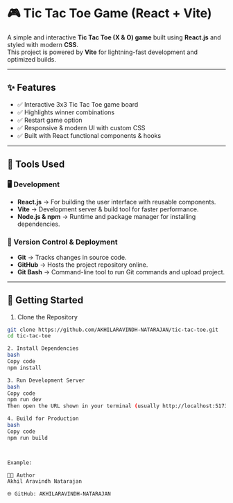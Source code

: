 # 🎮 Tic Tac Toe Game (React + Vite)

A simple and interactive **Tic Tac Toe (X & O) game** built using **React.js** and styled with modern **CSS**.  
This project is powered by **Vite** for lightning-fast development and optimized builds.

---

## ✨ Features
- ✅ Interactive 3x3 Tic Tac Toe game board  
- ✅ Highlights winner combinations  
- ✅ Restart game option  
- ✅ Responsive & modern UI with custom CSS  
- ✅ Built with React functional components & hooks  

---

## 🔧 Tools Used

### 🖥️ Development
- **React.js** → For building the user interface with reusable components.  
- **Vite** → Development server & build tool for faster performance.  
- **Node.js & npm** → Runtime and package manager for installing dependencies.  

### 📂 Version Control & Deployment
- **Git** → Tracks changes in source code.  
- **GitHub** → Hosts the project repository online.  
- **Git Bash** → Command-line tool to run Git commands and upload project.  

---

## 🚀 Getting Started

1. Clone the Repository
```bash
git clone https://github.com/AKHILARAVINDH-NATARAJAN/tic-tac-toe.git
cd tic-tac-toe

2. Install Dependencies
bash
Copy code
npm install

3. Run Development Server
bash
Copy code
npm run dev
Then open the URL shown in your terminal (usually http://localhost:5173/).

4. Build for Production
bash
Copy code
npm run build



Example:

👨‍💻 Author
Akhil Aravindh Natarajan

🌐 GitHub: AKHILARAVINDH-NATARAJAN

